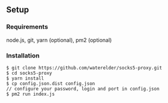 ## Setup

### Requirements
node.js, git, yarn (optional), pm2 (optional)


### Installation
```
$ git clone https://github.com/waterelder/socks5-proxy.git
$ cd socks5-proxy
$ yarn install
$ cp config.json.dist config.json
// configure your password, login and port in config.json
$ pm2 run index.js

```
